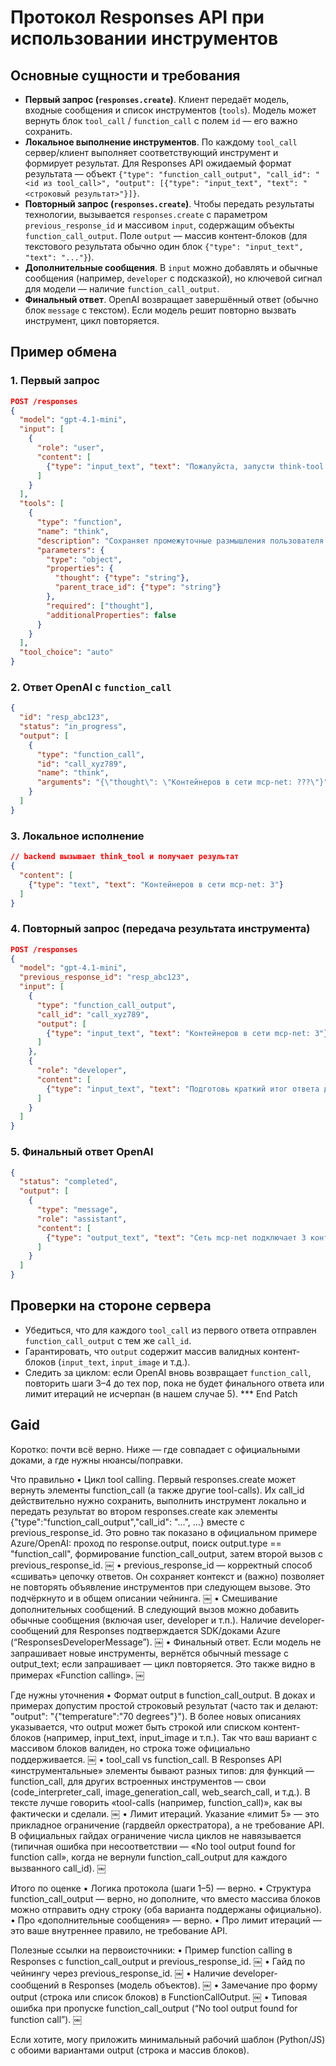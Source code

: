 # Протокол Responses API при использовании инструментов

## Основные сущности и требования

- **Первый запрос (`responses.create`)**. Клиент передаёт модель, входные сообщения и список инструментов (`tools`). Модель может вернуть блок `tool_call` / `function_call` с полем `id` — его важно сохранить.
- **Локальное выполнение инструментов**. По каждому `tool_call` сервер/клиент выполняет соответствующий инструмент и формирует результат. Для Responses API ожидаемый формат результата — объект `{"type": "function_call_output", "call_id": "<id из tool_call>", "output": [{"type": "input_text", "text": "<строковый результат>"}]}`.
- **Повторный запрос (`responses.create`)**. Чтобы передать результаты технологии, вызывается `responses.create` с параметром `previous_response_id` и массивом `input`, содержащим объекты `function_call_output`. Поле `output` — массив контент-блоков (для текстового результата обычно один блок `{"type": "input_text", "text": "..."}`).
- **Дополнительные сообщения**. В `input` можно добавлять и обычные сообщения (например, `developer` с подсказкой), но ключевой сигнал для модели — наличие `function_call_output`.
- **Финальный ответ**. OpenAI возвращает завершённый ответ (обычно блок `message` с текстом). Если модель решит повторно вызвать инструмент, цикл повторяется.

## Пример обмена

### 1. Первый запрос
```json
POST /responses
{
  "model": "gpt-4.1-mini",
  "input": [
    {
      "role": "user",
      "content": [
        {"type": "input_text", "text": "Пожалуйста, запусти think-tool и верни результат."}
      ]
    }
  ],
  "tools": [
    {
      "type": "function",
      "name": "think",
      "description": "Сохраняет промежуточные размышления пользователя.",
      "parameters": {
        "type": "object",
        "properties": {
          "thought": {"type": "string"},
          "parent_trace_id": {"type": "string"}
        },
        "required": ["thought"],
        "additionalProperties": false
      }
    }
  ],
  "tool_choice": "auto"
}
```

### 2. Ответ OpenAI c `function_call`
```json
{
  "id": "resp_abc123",
  "status": "in_progress",
  "output": [
    {
      "type": "function_call",
      "id": "call_xyz789",
      "name": "think",
      "arguments": "{\"thought\": \"Контейнеров в сети mcp-net: ???\"}"
    }
  ]
}
```

### 3. Локальное исполнение
```json
// backend вызывает think_tool и получает результат
{
  "content": [
    {"type": "text", "text": "Контейнеров в сети mcp-net: 3"}
  ]
}
```

### 4. Повторный запрос (передача результата инструмента)
```json
POST /responses
{
  "model": "gpt-4.1-mini",
  "previous_response_id": "resp_abc123",
  "input": [
    {
      "type": "function_call_output",
      "call_id": "call_xyz789",
      "output": [
        {"type": "input_text", "text": "Контейнеров в сети mcp-net: 3"}
      ]
    },
    {
      "role": "developer",
      "content": [
        {"type": "input_text", "text": "Подготовь краткий итог ответа для пользователя."}
      ]
    }
  ]
}
```

### 5. Финальный ответ OpenAI
```json
{
  "status": "completed",
  "output": [
    {
      "type": "message",
      "role": "assistant",
      "content": [
        {"type": "output_text", "text": "Сеть mcp-net подключает 3 контейнера. Могу подсказать, какие именно?"}
      ]
    }
  ]
}
```

## Проверки на стороне сервера

- Убедиться, что для каждого `tool_call` из первого ответа отправлен `function_call_output` с тем же `call_id`.
- Гарантировать, что `output` содержит массив валидных контент-блоков (`input_text`, `input_image` и т.д.).
- Следить за циклом: если OpenAI вновь возвращает `function_call`, повторить шаги 3–4 до тех пор, пока не будет финального ответа или лимит итераций не исчерпан (в нашем случае 5).
*** End Patch

## Gaid

Коротко: почти всё верно. Ниже — где совпадает с официальными доками, а где нужны нюансы/поправки.

Что правильно
	•	Цикл tool calling. Первый responses.create может вернуть элементы function_call (а также другие tool-calls). Их call_id действительно нужно сохранить, выполнить инструмент локально и передать результат во втором responses.create как элементы {"type":"function_call_output","call_id": "...", ...} вместе с previous_response_id. Это ровно так показано в официальном примере Azure/OpenAI: проход по response.output, поиск output.type == "function_call", формирование function_call_output, затем второй вызов с previous_response_id.  ￼
	•	previous_response_id — корректный способ «сшивать» цепочку ответов. Он сохраняет контекст и (важно) позволяет не повторять объявление инструментов при следующем вызове. Это подчёркнуто и в общем описании чейнинга.  ￼
	•	Смешивание дополнительных сообщений. В следующий вызов можно добавить обычные сообщения (включая user, developer и т.п.). Наличие developer-сообщений для Responses подтверждается SDK/доками Azure (“ResponsesDeveloperMessage”).  ￼
	•	Финальный ответ. Если модель не запрашивает новые инструменты, вернётся обычный message c output_text; если запрашивает — цикл повторяется. Это также видно в примерах «Function calling».  ￼

Где нужны уточнения
	•	Формат output в function_call_output. В доках и примерах допустим простой строковый результат (часто так и делают: "output": "{\"temperature\":\"70 degrees\"}"). В более новых описаниях указывается, что output может быть строкой или списком контент-блоков (например, input_text, input_image и т.п.). Так что ваш вариант с массивом блоков валиден, но строка тоже официально поддерживается.  ￼
	•	tool_call vs function_call. В Responses API «инструментальные» элементы бывают разных типов: для функций — function_call, для других встроенных инструментов — свои (code_interpreter_call, image_generation_call, web_search_call, и т.д.). В тексте лучше говорить «tool-calls (например, function_call)», как вы фактически и сделали.  ￼
	•	Лимит итераций. Указание «лимит 5» — это прикладное ограничение (гардвейл оркестратора), а не требование API. В официальных гайдах ограничение числа циклов не навязывается (типичная ошибка при несоответствии — «No tool output found for function call», когда не вернули function_call_output для каждого вызванного call_id).  ￼

Итого по оценке
	•	Логика протокола (шаги 1–5) — верно.
	•	Структура function_call_output — верно, но дополните, что вместо массива блоков можно отправить одну строку (оба варианта поддержаны официально).
	•	Про «дополнительные сообщения» — верно.
	•	Про лимит итераций — это ваше внутреннее правило, не требование API.

Полезные ссылки на первоисточники:
	•	Пример function calling в Responses с function_call_output и previous_response_id.  ￼
	•	Гайд по чейнингу через previous_response_id.  ￼
	•	Наличие developer-сообщений в Responses (модель объектов).  ￼
	•	Замечание про форму output (строка или список блоков) в FunctionCallOutput.  ￼
	•	Типовая ошибка при пропуске function_call_output (“No tool output found for function call”).  ￼

Если хотите, могу приложить минимальный рабочий шаблон (Python/JS) с обоими вариантами output (строка и массив блоков).
